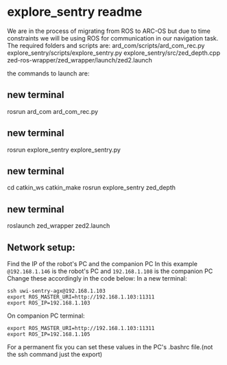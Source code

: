 # explore_sentry readme

We are in the process of migrating from ROS to ARC-OS but due to time constraints we will be using ROS for communication in our navigation task. The required folders and scripts are:
ard_com/scripts/ard_com_rec.py
explore_sentry/scripts/explore_sentry.py
explore_sentry/src/zed_depth.cpp
zed-ros-wrapper/zed_wrapper/launch/zed2.launch

the commands to launch are:

## new terminal
rosrun ard_com ard_com_rec.py

##  new terminal
rosrun explore_sentry explore_sentry.py

## new terminal
cd catkin_ws
catkin_make
rosrun explore_sentry zed_depth

## new terminal
roslaunch zed_wrapper zed2.launch

## Network setup:
Find the IP of the robot's PC and the companion PC
In this example `@192.168.1.146` is the robot's PC and `192.168.1.108` is the companion PC
Change these accordingly in the code below:
In a new terminal:
```
ssh uwi-sentry-agx@192.168.1.103
export ROS_MASTER_URI=http://192.168.1.103:11311
export ROS_IP=192.168.1.103
```

On companion PC terminal:
```
export ROS_MASTER_URI=http://192.168.1.103:11311
export ROS_IP=192.168.1.105
```
For a permanent fix you can set these values in the PC's .bashrc file.(not the ssh command just the export)